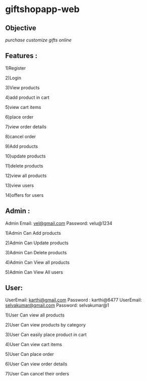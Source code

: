 # giftshopapp-web

## Objective
*purchase customize gifts online*

## Features :

1)Register 

2)Login

3)View products

4)add product in cart

5)view cart items

6)place order

7)view order details

8)cancel order

9)Add products

10)update products

11)delete products

12)view all products

13)view users 

14)offers for users

## Admin :

Admin Email: vel@gmail.com
Password: velu@1234

1)Admin Can Add products

2)Admin Can Update products

3)Admin Can Delete products

4)Admin Can View  all products

5)Admin Can View All users

## User:

UserEmail: karthi@gmail.com
Password : karthi@6477
UserEmail: selvakumar@gmail.com
Password: selvakumar@1

1)User Can view all products

2)User Can view products by category

3)User Can easily place product in cart

4)User Can view cart items

5)User Can place order

6)User Can view order details

7)User Can  cancel their orders

